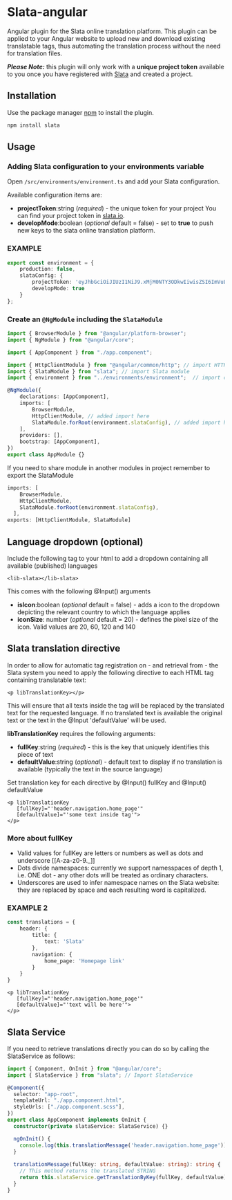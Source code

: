 # **Slata-angular**

Angular plugin for the Slata online translation platform. This plugin can be applied to your Angular website to upload new and download existing translatable tags, thus automating the translation process without the need for translation files.

_**Please Note:**_ this plugin will only work with a **unique project token** available to you once you have registered with [Slata](https://www.slata.io) and created a project.

## **Installation**

Use the package manager [npm](https://www.npmjs.com/) to install the plugin.

```bash
npm install slata
```

## **Usage**

### **Adding Slata configuration to your environments variable**

Open `/src/environments/environment.ts` and add your Slata configuration.

Available configuration items are:

* **projectToken**:string (*required*) - the unique token for your project You can find your project token in [slata.io](https://slata.io/).
* **developMode**:boolean (*optional* default = false) - set to **true** to push new keys to the slata online translation platform.

### EXAMPLE

```ts
export const environment = {
    production: false,
    slataConfig: {
        projectToken: 'eyJhbGciOiJIUzI1NiJ9.xMjM0NTY3ODkwIiwisZSI6ImVuLVpBIiwiaWF0Ijox',
        developMode: true
    }
};
```

### Create an `@NgModule` including the `SlataModule`

```ts
import { BrowserModule } from "@angular/platform-browser";
import { NgModule } from "@angular/core";

import { AppComponent } from "./app.component";

import { HttpClientModule } from "@angular/common/http"; // import HTTP module 
import { SlataModule } from "slata"; // import Slata module
import { environment } from "../environments/environment";  // import config

@NgModule({
    declarations: [AppComponent],
    imports: [
        BrowserModule,
        HttpClientModule, // added import here
        SlataModule.forRoot(environment.slataConfig), // added import here
    ],
    providers: [],
    bootstrap: [AppComponent],
})
export class AppModule {}
```

If you need to share module in another modules in project remember to export the SlataModule

```ts
imports: [
    BrowserModule,
    HttpClientModule,
    SlataModule.forRoot(environment.slataConfig),
  ], 
exports: [HttpClientModule, SlataModule]
```

## **Language dropdown (optional)**

Include the following tag to your html to add a dropdown containing all available (published) languages

```angular2html
<lib-slata></lib-slata>
```

This comes with the following @Input() arguments

* **isIcon**:boolean (*optional* default = false) - adds a icon to the dropdown depicting the relevant country to which the language applies
* **iconSize**: number (*optional* default = 20) - defines the pixel size of the icon. Valid values are 20, 60, 120 and 140

## **Slata translation directive**

In order to allow for automatic tag registration on - and retrieval from - the Slata system you need to apply the following directive to each HTML tag containing translatable text:

```angular2html
<p libTranslationKey></p>
```

This will ensure that all texts inside the tag will be replaced by the translated text for the requested language. If no translated text is available the original text or the text in the @Input 'defaultValue' will be used.

**libTranslationKey** requires the following arguments:

* **fullKey**:string (*required*) - this is the key that uniquely identifies this piece of text
* **defaultValue**:string (*optional*) - default text to display if no translation is available (typically the text in the source language)

Set translation key for each directive by @Input() fullKey and @Input() defaultValue

```angular2html
<p libTranslationKey
   [fullKey]="'header.navigation.home_page'"
   [defaultValue]="'some text inside tag'">
</p>
```

### More about **fullKey**

* Valid values for fullKey are letters or numbers as well as dots and underscore [[A-za-z0-9\._]]
* Dots divide namespaces: currently we support namesspaces of depth 1, i.e. ONE dot - any other dots will be treated as ordinary characters.
* Underscores are used to infer namespace names on the Slata website: they are replaced by space and each resulting word is capitalized.

### EXAMPLE 2

```ts
const translations = {
    header: {
        title: {
            text: 'Slata'
        },
        navigation: {
            home_page: 'Homepage link'
        }
    }
}
```

```angular2html
<p libTranslationKey
   [fullKey]="'header.navigation.home_page'"
   [defaultValue]="'text will be here'">
</p>
```

## **Slata Service**

If you need to retrieve translations directly you can do so by calling the SlataService as follows:

```ts
import { Component, OnInit } from "@angular/core";
import { SlataService } from "slata"; // Import SlataService

@Component({
  selector: "app-root",
  templateUrl: "./app.component.html",
  styleUrls: ["./app.component.scss"],
})
export class AppComponent implements OnInit {
  constructor(private slataService: SlataService) {}

  ngOnInit() {
    console.log(this.translationMessage('header.navigation.home_page'))
  }
  
  translationMessage(fullKey: string, defaultValue: string): string {
    // This method returns the translated STRING
    return this.slataService.getTranslationByKey(fullKey, defaultValue);
  }
}
```
